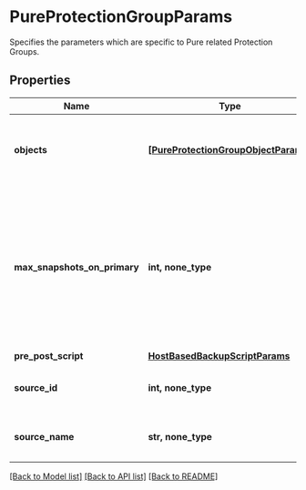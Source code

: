 # PureProtectionGroupParams

Specifies the parameters which are specific to Pure related Protection Groups.

## Properties
Name | Type | Description | Notes
------------ | ------------- | ------------- | -------------
**objects** | [**[PureProtectionGroupObjectParams]**](PureProtectionGroupObjectParams.md) | Specifies the objects to be included in the Protection Group. | 
**max_snapshots_on_primary** | **int, none_type** | Specifies the number of snapshots to retain on the primary environment. If not specified, then snapshots will not be deleted from the primary environment. | [optional] 
**pre_post_script** | [**HostBasedBackupScriptParams**](HostBasedBackupScriptParams.md) |  | [optional] 
**source_id** | **int, none_type** | Specifies the id of the parent of the objects. | [optional] [readonly] 
**source_name** | **str, none_type** | Specifies the name of the parent of the objects. | [optional] [readonly] 

[[Back to Model list]](../README.md#documentation-for-models) [[Back to API list]](../README.md#documentation-for-api-endpoints) [[Back to README]](../README.md)


